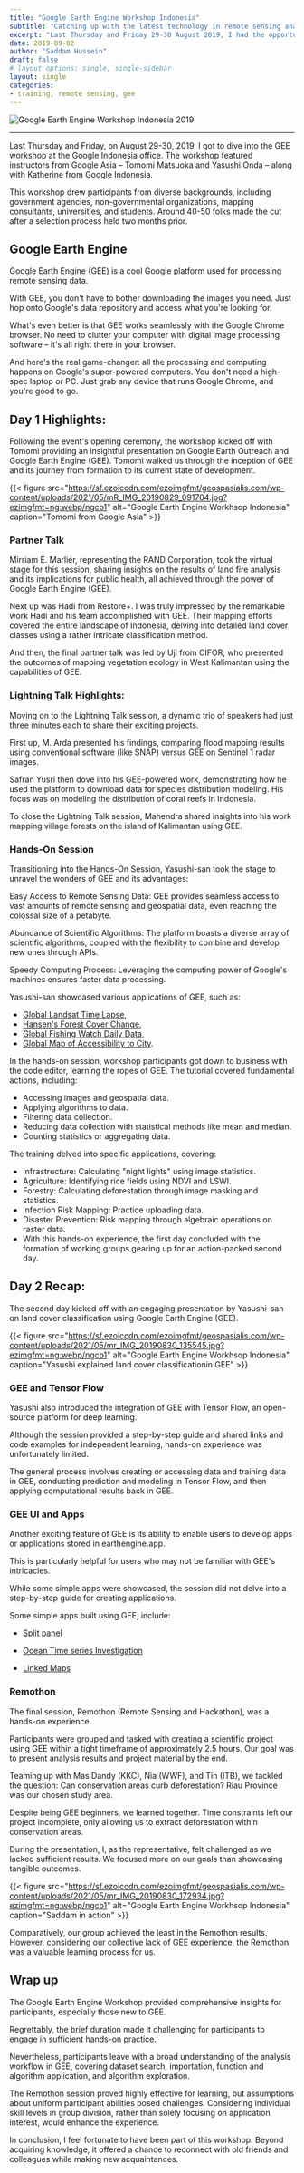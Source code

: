 ```yaml
---
title: "Google Earth Engine Workshop Indonesia"
subtitle: "Catching up with the latest technology in remote sensing analysis"
excerpt: "Last Thursday and Friday 29-30 August 2019, I had the opportunity to take part in the GEE workshop. This workshop took place at the Google Indonesia office, by bringing in instructors from Google Asia, Tomomi Matsuoka and Yasushi Onda, and Katherine from Google Indonesia."
date: 2019-09-02
author: "Saddam Hussein"
draft: false
# layout options: single, single-sidebar
layout: single
categories:
- training, remote sensing, gee
---
```


![Google Earth Engine Workshop Indonesia 2019](https://sf.ezoiccdn.com/ezoimgfmt/geospasialis.com/wp-content/uploads/2021/05/r_20190830_182500.jpg?ezimgfmt=ng%3Awebp%2Fngcb1%2Frs%3Adevice%2Frscb1-1)

---

Last Thursday and Friday, on August 29-30, 2019, I got to dive into the GEE workshop at the Google Indonesia office. The workshop featured instructors from Google Asia – Tomomi Matsuoka and Yasushi Onda – along with Katherine from Google Indonesia.

This workshop drew participants from diverse backgrounds, including government agencies, non-governmental organizations, mapping consultants, universities, and students. Around 40-50 folks made the cut after a selection process held two months prior.

## Google Earth Engine

Google Earth Engine (GEE) is a cool Google platform used for processing remote sensing data.

With GEE, you don't have to bother downloading the images you need. Just hop onto Google's data repository and access what you're looking for.

What's even better is that GEE works seamlessly with the Google Chrome browser. No need to clutter your computer with digital image processing software – it's all right there in your browser.

And here's the real game-changer: all the processing and computing happens on Google's super-powered computers. You don't need a high-spec laptop or PC. Just grab any device that runs Google Chrome, and you're good to go.

## Day 1 Highlights:

Following the event's opening ceremony, the workshop kicked off with Tomomi providing an insightful presentation on Google Earth Outreach and Google Earth Engine (GEE). Tomomi walked us through the inception of GEE and its journey from formation to its current state of development.

{{< figure src="https://sf.ezoiccdn.com/ezoimgfmt/geospasialis.com/wp-content/uploads/2021/05/mR_IMG_20190829_091704.jpg?ezimgfmt=ng:webp/ngcb1" alt="Google Earth Engine Workhsop Indonesia" caption="Tomomi from Google Asia" >}}

### Partner Talk

Mirriam E. Marlier, representing the RAND Corporation, took the virtual stage for this session, sharing insights on the results of land fire analysis and its implications for public health, all achieved through the power of Google Earth Engine (GEE).

Next up was Hadi from Restore+. I was truly impressed by the remarkable work Hadi and his team accomplished with GEE. Their mapping efforts covered the entire landscape of Indonesia, delving into detailed land cover classes using a rather intricate classification method.

And then, the final partner talk was led by Uji from CIFOR, who presented the outcomes of mapping vegetation ecology in West Kalimantan using the capabilities of GEE.

### Lightning Talk Highlights:

Moving on to the Lightning Talk session, a dynamic trio of speakers had just three minutes each to share their exciting projects.

First up, M. Arda presented his findings, comparing flood mapping results using conventional software (like SNAP) versus GEE on Sentinel 1 radar images.

Safran Yusri then dove into his GEE-powered work, demonstrating how he used the platform to download data for species distribution modeling. His focus was on modeling the distribution of coral reefs in Indonesia.

To close the Lightning Talk session, Mahendra shared insights into his work mapping village forests on the island of Kalimantan using GEE.

### Hands-On Session

Transitioning into the Hands-On Session, Yasushi-san took the stage to unravel the wonders of GEE and its advantages:

Easy Access to Remote Sensing Data: GEE provides seamless access to vast amounts of remote sensing and geospatial data, even reaching the colossal size of a petabyte.

Abundance of Scientific Algorithms: The platform boasts a diverse array of scientific algorithms, coupled with the flexibility to combine and develop new ones through APIs.

Speedy Computing Process: Leveraging the computing power of Google's machines ensures faster data processing.

Yasushi-san showcased various applications of GEE, such as:
- [Global Landsat Time Lapse](https://earthengine.google.com/timelapse/),
- [Hansen's Forest Cover Change](https://earthenginepartners.appspot.com/science-2013-global-forest),
- [Global Fishing Watch Daily Data](https://globalfishingwatch.org/),
- [Global Map of Accessibility to City](https://www.nature.com/articles/nature25181).

In the hands-on session, workshop participants got down to business with the code editor, learning the ropes of GEE. The tutorial covered fundamental actions, including:

- Accessing images and geospatial data.
- Applying algorithms to data.
- Filtering data collection.
- Reducing data collection with statistical methods like mean and median.
- Counting statistics or aggregating data.

The training delved into specific applications, covering:

- Infrastructure: Calculating "night lights" using image statistics.
- Agriculture: Identifying rice fields using NDVI and LSWI.
- Forestry: Calculating deforestation through image masking and statistics.
- Infection Risk Mapping: Practice uploading data.
- Disaster Prevention: Risk mapping through algebraic operations on raster data.
- With this hands-on experience, the first day concluded with the formation of working groups gearing up for an action-packed second day.

## Day 2 Recap:

The second day kicked off with an engaging presentation by Yasushi-san on land cover classification using Google Earth Engine (GEE).

{{< figure src="https://sf.ezoiccdn.com/ezoimgfmt/geospasialis.com/wp-content/uploads/2021/05/mr_IMG_20190830_135545.jpg?ezimgfmt=ng:webp/ngcb1" alt="Google Earth Engine Workhsop Indonesia" caption="Yasushi explained land cover classificationin GEE" >}}

### GEE and Tensor Flow

Yasushi also introduced the integration of GEE with Tensor Flow, an open-source platform for deep learning.

Although the session provided a step-by-step guide and shared links and code examples for independent learning, hands-on experience was unfortunately limited.

The general process involves creating or accessing data and training data in GEE, conducting prediction and modeling in Tensor Flow, and then applying computational results back in GEE.

### GEE UI and Apps

Another exciting feature of GEE is its ability to enable users to develop apps or applications stored in earthengine.app.

This is particularly helpful for users who may not be familiar with GEE's intricacies.

While some simple apps were showcased, the session did not delve into a step-by-step guide for creating applications.

Some simple apps built using GEE, include:

- [Split panel](https://google.earthengine.app/view/split-panel)

- [Ocean Time series Investigation](https://google.earthengine.app/view/ocean)

- [Linked Maps](https://google.earthengine.app/view/linked-maps)

### Remothon

The final session, Remothon (Remote Sensing and Hackathon), was a hands-on experience.

Participants were grouped and tasked with creating a scientific project using GEE within a tight timeframe of approximately 2.5 hours. Our goal was to present analysis results and project material by the end.

Teaming up with Mas Dandy (KKC), Nia (WWF), and Tin (ITB), we tackled the question: Can conservation areas curb deforestation? Riau Province was our chosen study area.

Despite being GEE beginners, we learned together. Time constraints left our project incomplete, only allowing us to extract deforestation within conservation areas.

During the presentation, I, as the representative, felt challenged as we lacked sufficient results. We focused more on our goals than showcasing tangible outcomes.

{{< figure src="https://sf.ezoiccdn.com/ezoimgfmt/geospasialis.com/wp-content/uploads/2021/05/mr_IMG_20190830_172934.jpg?ezimgfmt=ng:webp/ngcb1" alt="Google Earth Engine Workhsop Indonesia" caption="Saddam in action" >}}

Comparatively, our group achieved the least in the Remothon results. However, considering our collective lack of GEE experience, the Remothon was a valuable learning process for us.

## Wrap up

The Google Earth Engine Workshop provided comprehensive insights for participants, especially those new to GEE.

Regrettably, the brief duration made it challenging for participants to engage in sufficient hands-on practice.

Nevertheless, participants leave with a broad understanding of the analysis workflow in GEE, covering dataset search, importation, function and algorithm application, and algorithm exploration.

The Remothon session proved highly effective for learning, but assumptions about uniform participant abilities posed challenges. Considering individual skill levels in group division, rather than solely focusing on application interest, would enhance the experience.

In conclusion, I feel fortunate to have been part of this workshop. Beyond acquiring knowledge, it offered a chance to reconnect with old friends and colleagues while making new acquaintances.
